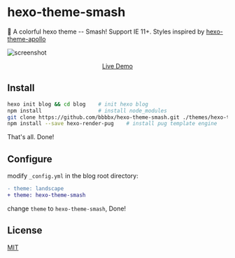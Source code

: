 # hexo-theme-smash

 🍭 A colorful hexo theme -- Smash! Support IE 11+. Styles inspired by [hexo-theme-apollo](https://github.com/pinggod/hexo-theme-apollo)

 ![screenshot](https://raw.githubusercontent.com/hexojs/site/master/source/themes/screenshots/hexo-theme-smash.png)

 <div align="center"><a href="http://venusworld.cn/hexo-theme-smash">Live Demo</a></div>

 ## Install

 ```bash
 hexo init blog && cd blog    # init hexo blog
 npm install                  # install node_modules
 git clone https://github.com/bbbbx/hexo-theme-smash.git ./themes/hexo-theme-smash    # clone theme repo
 npm install --save hexo-render-pug    # install pug template engine
 ```

 That's all. Done!

 ## Configure
 modify `_config.yml` in the blog root directory:
 
 ```diff
 - theme: landscape
 + theme: hexo-theme-smash
 ```

 change `theme` to `hexo-theme-smash`, Done!

 ## License

 [MIT](./LICENSE)
